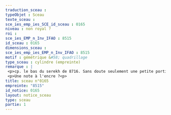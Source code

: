```yaml
---
traduction_sceau : 
typeObjet : Sceau
texte_sceau : 
sce_ies_emp_ies_SCE_id_sceau : 0165
niveau : non royal ?
roi : 
sce_ies_EMP_n_Inv_IFAO : 8515
id_sceau : 0165
dimensions_sceau : 
sce_ies_emp_ies_EMP_n_Inv_IFAO : 8515
motif : gémétrique &#58; quadrillage
type_sceau : cylindre (empreinte)
remarque : |
 <p>cp. le bas du serekh de 8716. Sans doute seulement une petite portion d'un cylindre.</p>
 <p>Une note à l'encre ?<p>
title: sceau n°0165
empreinte: "8515"
id_notice: 0165
layout: notice_sceau
type: sceau
partie: 1
---
```


